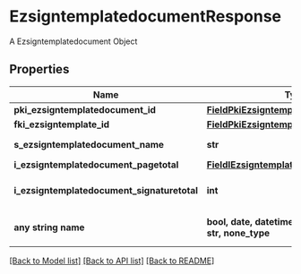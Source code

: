 # EzsigntemplatedocumentResponse

A Ezsigntemplatedocument Object

## Properties
Name | Type | Description | Notes
------------ | ------------- | ------------- | -------------
**pki_ezsigntemplatedocument_id** | [**FieldPkiEzsigntemplatedocumentID**](FieldPkiEzsigntemplatedocumentID.md) |  | 
**fki_ezsigntemplate_id** | [**FieldPkiEzsigntemplateID**](FieldPkiEzsigntemplateID.md) |  | 
**s_ezsigntemplatedocument_name** | **str** | The name of the Ezsigntemplatedocument. | 
**i_ezsigntemplatedocument_pagetotal** | [**FieldIEzsigntemplatedocumentPagetotal**](FieldIEzsigntemplatedocumentPagetotal.md) |  | 
**i_ezsigntemplatedocument_signaturetotal** | **int** | The number of total signatures in the Ezsigntemplate. | 
**any string name** | **bool, date, datetime, dict, float, int, list, str, none_type** | any string name can be used but the value must be the correct type | [optional]

[[Back to Model list]](../README.md#documentation-for-models) [[Back to API list]](../README.md#documentation-for-api-endpoints) [[Back to README]](../README.md)


